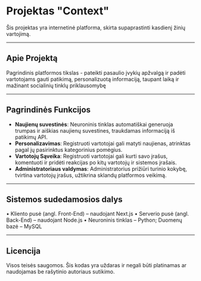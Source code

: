 # Projektas "Context"

Šis projektas yra internetinė platforma, skirta supaprastinti kasdienį žinių vartojimą.

---

## Apie Projektą

Pagrindinis platformos tikslas - pateikti pasaulio įvykių apžvalgą ir padėti vartotojams gauti patikimą, personalizuotą informaciją, taupant laiką ir mažinant socialinių tinklų priklausomybę

---

## Pagrindinės Funkcijos

* **Naujienų suvestinės**: Neuroninis tinklas automatiškai generuoja trumpas ir aiškias naujienų suvestines, traukdamas informaciją iš patikimų API.
* **Personalizavimas**: Registruoti vartotojai gali matyti naujienas, atrinktas pagal jų pasirinktus kategorinius pomėgius.
* **Vartotojų Sąveika**: Registruoti vartotojai gali kurti savo įrašus, komentuoti ir pridėti reakcijas po kitų vartotojų ir sistemos įrašais.
* **Administratoriaus valdymas**: Administratorius prižiūri turinio kokybę, tvirtina vartotojų įrašus, užtikrina sklandų platformos veikimą.

---

## Sistemos sudedamosios dalys

• Kliento pusė (angl. Front-End) – naudojant Next.js 
• Serverio pusė (angl. Back-End) – naudojant Node.js 
• Neuroninis tinklas – Python; Duomenų bazė – MySQL

---

## Licencija

Visos teisės saugomos. Šis kodas yra uždaras ir negali būti platinamas ar naudojamas be rašytinio autoriaus sutikimo.
